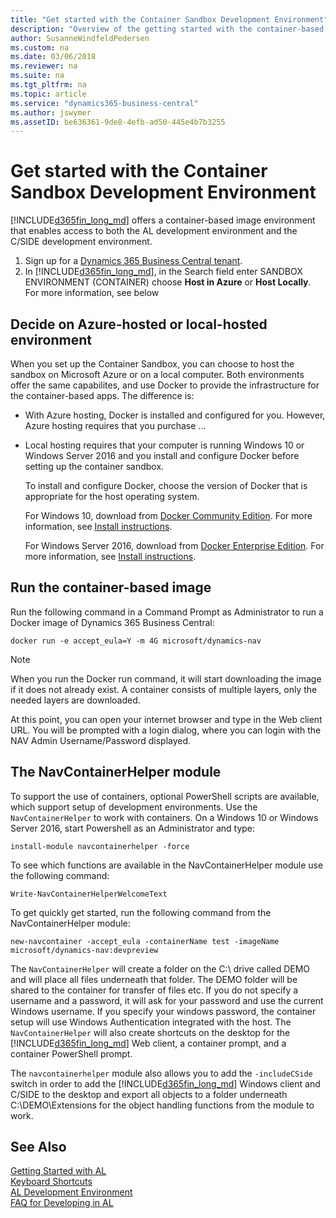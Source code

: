 ```yaml
---
title: "Get started with the Container Sandbox Development Environment"
description: "Overview of the getting started with the container-based development."
author: SusanneWindfeldPedersen
ms.custom: na
ms.date: 03/06/2018
ms.reviewer: na
ms.suite: na
ms.tgt_pltfrm: na
ms.topic: article
ms.service: "dynamics365-business-central"
ms.author: jswymer
ms.assetID: be636361-9de8-4efb-ad50-445e4b7b3255
---
```


# Get started with the Container Sandbox Development Environment
[!INCLUDE[d365fin_long_md](includes/d365fin_long_md.md)] offers a container-based image environment that enables access to both the AL development environment and the C/SIDE development environment. 

1. Sign up for a [Dynamics 365 Business Central tenant](https://signup.microsoft.com/signup?sku=6a4a1628-9b9a-424d-bed5-4118f0ede3fd&ru=https%3A%2F%2Fbusinesscentral.dynamics.com%3FredirectedFromSignup%3D1).
2. In [!INCLUDE[d365fin_long_md](includes/d365fin_long_md.md)], in the Search field enter SANDBOX ENVIRONMENT (CONTAINER)
choose **Host in Azure** or **Host Locally**. For more information, see below

## Decide on Azure-hosted or local-hosted environment
When you set up the Container Sandbox, you can choose to host the sandbox on Microsoft Azure or on a local computer. Both environments offer the same capabilites, and use Docker to provide the infrastructure for the container-based apps. The difference is:

-  With Azure hosting, Docker is installed and configured for you. However, Azure hosting requires that you purchase ...
-  Local hosting requires that your computer is running Windows 10 or Windows Server 2016 and you install and configure Docker before setting up the container sandbox.

    To install and configure Docker, choose the version of Docker that is appropriate for the host operating system.

    For Windows 10, download from [Docker Community Edition](https://www.docker.com/community-edition). For more information, see [Install instructions](https://docs.microsoft.com/en-us/virtualization/windowscontainers/quick-start/quick-start-windows-10).

    For Windows Server 2016, download from [Docker Enterprise Edition](https://www.docker.com/enterprise-edition). For more information, see [Install instructions](https://docs.microsoft.com/en-us/virtualization/windowscontainers/quick-start/quick-start-windows-server).


## Run the container-based image
Run the following command in a Command Prompt as Administrator to run a Docker image of Dynamics 365 Business Central:

```docker run -e accept_eula=Y -m 4G microsoft/dynamics-nav```

> [!NOTE]  
> When you run the Docker run command, it will start downloading the image if it does not already exist. A container consists of multiple layers, only the needed layers are downloaded.

At this point, you can open your internet browser and type in the Web client URL. You will be prompted with a login dialog, where you can login with the NAV Admin Username/Password displayed.

## The NavContainerHelper module
To support the use of containers, optional PowerShell scripts are available, which support setup of development environments. Use the `NavContainerHelper` to work with containers. On a Windows 10 or Windows Server 2016, start Powershell as an Administrator and type:

```install-module navcontainerhelper -force```

To see which functions are available in the NavContainerHelper module use the following command:

```Write-NavContainerHelperWelcomeText```

To get quickly get started, run the following command from the NavContainerHelper module:

```new-navcontainer -accept_eula -containerName test -imageName microsoft/dynamics-nav:devpreview```

The `NavContainerHelper` will create a folder on the C:\ drive called DEMO and will place all files underneath that folder. The DEMO folder will be shared to the container for transfer of files etc. If you do not specify a username and a password, it will ask for your password and use the current Windows username. If you specify your windows password, the container setup will use Windows Authentication integrated with the host. The `NavContainerHelper` will also create shortcuts on the desktop for the [!INCLUDE[d365fin_long_md](includes/d365fin_long_md.md)] Web client, a container prompt, and a container PowerShell prompt.

The `navcontainerhelper` module also allows you to add the `-includeCSide` switch in order to add the [!INCLUDE[d365fin_long_md](includes/d365fin_long_md.md)] Windows client and C/SIDE to the desktop and export all objects to a folder underneath C:\DEMO\Extensions for the object handling functions from the module to work.

## See Also
[Getting Started with AL](devenv-get-started.md)  
[Keyboard Shortcuts](devenv-keyboard-shortcuts.md)    
[AL Development Environment](devenv-reference-overview.md)  
[FAQ for Developing in AL](devenv-dev-faq.md)  
